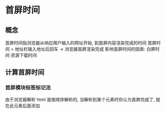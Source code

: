 # 首屏时间

## 概念

首屏时间指浏览器从响应用户输入的网址开始, 到首屏内容渲染完成的时间
首屏时间 = 地址栏输入地址后回车 -> 浏览器首屏渲染完成
影响首屏时间的因素: 白屏时间   资源下载时间

## 计算首屏时间

### 首屏模块标签标记法

由于浏览器解析 html 是按顺序解析的, 当解析到某个元素时你认为首屏完成了, 就在此元素后面添加  <script> 标签计算首屏时间

``` html
    <!DOCTYPE html>
    <html lang="en">

    <head>
        <meta charset="UTF-8">
        <meta name="viewport" content="width=device-width, initial-scale=1.0">
        <meta http-equiv="X-UA-Compatible" content="ie=edge">
        <title>Document</title>
        <script>
            // 不兼容 performance.timing 的浏览器
            window.pageStartTime = Date.now()
        </script>
    </head>

    <body>
        <!-- 首屏内容 -->
        <div>111</div>
        <div>222</div>
        <script>
            // 首屏结束时间
            window.firstPaint = Date.now()
            // 首屏时间
            console.log(firstPaint - performance.timing.navigationStart)
        </script>
        <!-- 首屏不可见内容 -->
        <div>aaa</div>
        <div>bbb</div>
    </body>

    </html>
```

### 统计首屏内加载最慢的图片 / iframe

通常首屏内加载最慢的就是图片和 iframe 资源, 所以可以理解为当所有的图片或 iframe 资源加载完成了, 首屏就加载完成了
由于浏览器对每个页面的 TCP 连接数有限制, 使得并不是所有图片都能立刻下载和展示, 我们只需要监听首屏内所有图片的 onload 事件, 获取 onload 事件最大值, 然后用这个最大值减去 navigationStart 即可获得近似的首屏时间

``` html
<!DOCTYPE html>
<html>

<head>
    <meta charset="utf-8">
    <title>首屏</title>
    <script>
        // 不兼容 performance.timing 的浏览器
        window.pageStartTime = Date.now()
    </script>
</head>

<body>
    <img src="https://lz5z.com/assets/img/google_atf.png" alt="img" onload="load()">
    <img src="https://lz5z.com/assets/img/css3_gpu_speedup.png" alt="img" onload="load()">
    <script>
        function load() {
            window.firstScreen = Date.now()
        }
        window.onload = function() {
            // 首屏时间
            console.log(window.firstScreen - performance.timing.navigationStart)
        }
    </script>
</body>

</html>
```
